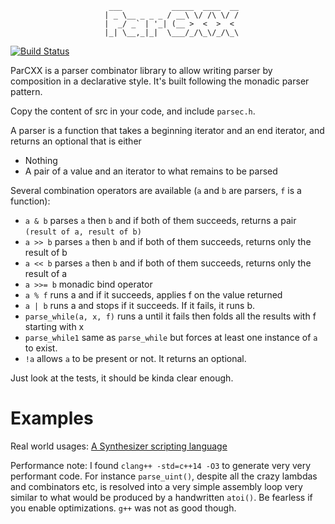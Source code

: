 ```
                      ___           _____  ____  __
                     | _ \__ _ _ _ / __\ \/ /\ \/ /
                     |  _/ _` | '_| (__ >  <  >  <
                     |_| \__,_|_|  \___/_/\_\/_/\_\
```

[![Build Status](https://travis-ci.org/Vermeille/parcxx.svg?branch=master)](https://travis-ci.org/Vermeille/parcxx)

ParCXX is a parser combinator library to allow writing parser by composition in
a declarative style. It's built following the monadic parser pattern.

Copy the content of src in your code, and include `parsec.h`.

A parser is a function that takes a beginning iterator and an end iterator, and
returns an optional that is either

* Nothing
* A pair of a value and an iterator to what remains to be parsed

Several combination operators are available (`a` and `b` are parsers, `f` is a
function):

* `a & b` parses `a` then `b` and if both of them succeeds, returns a pair
      `(result of a, result of b)`
* `a >> b` parses `a` then `b` and if both of them succeeds, returns only the
      result of b
* `a << b` parses `a` then `b` and if both of them succeeds, returns only the
      result of a
* `a >>= b` monadic bind operator
* `a % f` runs a and if it succeeds, applies f on the value returned
* `a | b` runs a and stops if it succeeds. If it fails, it runs b.
* `parse_while(a, x, f)` runs a until it fails then folds all the results
      with f starting with x
* `parse_while1` same as `parse_while` but forces at least one instance of
      `a` to exist.
* `!a` allows `a` to be present or not. It returns an optional.

Just look at the tests, it should be kinda clear enough.

# Examples

Real world usages:
[A Synthesizer scripting language](https://github.com/Vermeille/Synth/blob/master/src/parser.hh)

Performance note: I found `clang++ -std=c++14 -O3` to generate very very
performant code. For instance `parse_uint()`, despite all the crazy lambdas and
combinators etc, is resolved into a very simple assembly loop very similar to
what would be produced by a handwritten `atoi()`. Be fearless if you enable
optimizations. `g++` was not as good though.
